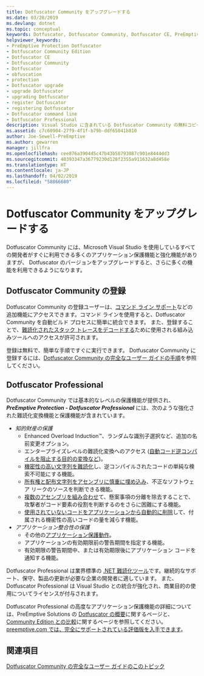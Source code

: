 ```yaml
---
title: Dotfuscator Community をアップグレードする
ms.date: 03/28/2019
ms.devlang: dotnet
ms.topic: conceptual
keywords: Dotfuscator, Dotfuscator Community, Dotfuscator CE, PreEmptive, PreEmptive Solutions, PreEmptive Protection, 保護, Community Edition, 難読化, .NET, 無料, Visual Studio 2019, Visual Studio 2017, Visual Studio, アップグレード, コマンド ライン
helpviewer_keywords:
- PreEmptive Protection Dotfuscator
- Dotfuscator Community Edition
- Dotfuscator CE
- Dotfuscator Community
- Dotfuscator
- obfuscation
- protection
- Dotfuscator upgrade
- upgrade Dotfuscator
- upgrading Dotfuscator
- register Dotfuscator
- registering Dotfuscator
- Dotfuscator command line
- Dotfuscator Professional
description: Visual Studio に含まれている Dotfuscator Community の無料コピーをアップグレードする方法について説明します。
ms.assetid: c7c60904-27f9-4f1f-b79b-ddf65041b810
author: Joe-Sewell-PreEmptive
ms.author: gewarren
manager: jillfra
ms.openlocfilehash: cee876a3904d5c47b43b58793087c901e8444dd3
ms.sourcegitcommit: 40393347a36779230d128f2355a911632a8d458e
ms.translationtype: HT
ms.contentlocale: ja-JP
ms.lasthandoff: 04/02/2019
ms.locfileid: "58866680"
---
```

# <a name="upgrade-dotfuscator-community"></a>Dotfuscator Community をアップグレードする

Dotfuscator Community には、Microsoft Visual Studio を使用しているすべての開発者がすぐに利用できる多くのアプリケーション保護機能と強化機能がありますが、
Dotfuscator のバージョンをアップグレードすると、さらに多くの機能を利用できるようになります。

## <a name="registering-dotfuscator-community"></a>Dotfuscator Community の登録

Dotfuscator Community の登録ユーザーは、[コマンド ライン サポート][cli]などの追加機能にアクセスできます。コマンド ラインを使用すると、Dotfuscator Community を自動ビルド プロセスに簡単に統合できます。 また、登録することで、[難読化されたスタック トレースをデコードする][decode-obfuscated]ために使用される組み込みツールへのアクセスが許可されます。

登録は無料で、簡単な手順ですぐに実行できます。
Dotfuscator Community に登録するには、[Dotfuscator Community の完全なユーザー ガイドの手順][register-ce]を参照してください。

## <a name="dotfuscator-professional"></a>Dotfuscator Professional

Dotfuscator Community では基本的なレベルの保護機能が提供され、***PreEmptive Protection - Dotfuscator Professional*** には、次のような強化された難読化変換機能と保護機能が含まれています。

* *知的財産の保護*
  * Enhanced Overload Induction™、ランダムな識別子選択など、追加の名前変更オプション。
  * エンタープライズレベルの難読化変換へのアクセス ([自動コード逆コンパイルを阻止する目的の変換など][control-flow])。
  * [機密性の高い文字列を難読化][string-encryption]し、逆コンパイルされたコードの単純な検索不可能にする機能。
  * [所有権と配布文字列をアセンブリに慎重に埋め込み][watermarking]、不正なソフトウェア リークのソースを判断できる機能。
  * [複数のアセンブリを組み合わせ][linking]て、懸案事項の分離を除去することで、攻撃者がコード要素の役割を判断するのをさらに困難にする機能。
  * [使用されていないコードをアプリケーションから自動的に削除][pruning]して、付属される機密性の高いコードの量を減らす機能。
* *アプリケーション整合性の保護*
  * その他の[アプリケーション保護動作][check-actions]。
  * アプリケーションの有効期限前の警告期間を指定する機能。
  * 有効期限の警告期間中、または有効期限後にアプリケーション コードを通知する機能。

Dotfuscator Professional は業界標準の [.NET 難読化ツール][net-obfuscator]です。継続的なサポート、保守、製品の更新が必要な企業の開発者に適しています。
また、Dotfuscator Professional は Visual Studio との統合が強化され、商業目的の使用についてライセンスが付与されます。

Dotfuscator Professional の高度なアプリケーション保護機能の詳細については、PreEmptive Solutions の [Dotfuscator の概要][product-about]に関するページと、[Community Edition との比較][product-compare]に関するページを参照してください。
[preemptive.com では、完全にサポートされている評価版を入手できます][eval]。

## <a name="see-also"></a>関連項目

[Dotfuscator Community の完全なユーザー ガイドのこのトピック][full]

<!-- Copyright © 2019 PreEmptive Solutions, LLC -->

[control-flow]:  https://www.preemptive.com/products/dotfuscator/features#controlflow
[string-encryption]:  https://www.preemptive.com/products/dotfuscator/features#string
[watermarking]:  https://www.preemptive.com/products/dotfuscator/features#watermarking
[linking]:  https://www.preemptive.com/products/dotfuscator/features#linking
[pruning]:  https://www.preemptive.com/products/dotfuscator/features#pruning

[check-actions]:  https://www.preemptive.com/dotfuscator/pro/userguide/en/protection_checks_overview.html#actions

[net-obfuscator]:  https://www.preemptive.com/products/dotfuscator/overview
[eval]:  https://www.preemptive.com/eval-request

[product-about]:  https://www.preemptive.com/products/dotfuscator/overview
[product-compare]:  https://www.preemptive.com/products/dotfuscator/compare-editions

[cli]:  https://www.preemptive.com/dotfuscator/ce/docs/help/intro_cli.html
[register-ce]:  https://www.preemptive.com/dotfuscator/ce/docs/help/gui_getstarted.html#register

[full]:  https://www.preemptive.com/dotfuscator/ce/docs/help/intro_upgrades.html
[decode-obfuscated]:  https://www.preemptive.com/dotfuscator/ce/docs/help/gui_decode_stack_trace.html
